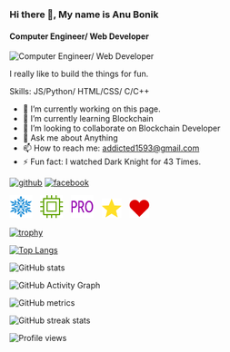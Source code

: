 ### Hi there 👋, My name is Anu Bonik
#### Computer Engineer/ Web Developer
![Computer Engineer/ Web Developer](https://scontent.fdac22-1.fna.fbcdn.net/v/t39.30808-6/260107271_3151964638458483_4755165843783864149_n.jpg?_nc_cat=104&ccb=1-7&_nc_sid=e3f864&_nc_eui2=AeH1M6pT6sm2isUPncotVQAsgoSR18YRokiChJHXxhGiSCtQai0hF-ugvscOd2f9DYksXcltIl57DSBRglBgwOnN&_nc_ohc=YvfGSQJLq6UAX-2olil&_nc_ht=scontent.fdac22-1.fna&oh=00_AT-xiG71iFYfjIyjAhBJaorbky-VnQ-rz0vAaosBwU8R5g&oe=629A09EB)

I really like to build the things for fun.

Skills: JS/Python/ HTML/CSS/ C/C++

- 🔭 I’m currently working on this page. 
- 🌱 I’m currently learning Blockchain 
- 👯 I’m looking to collaborate on Blockchain Developer 
- 💬 Ask me about Anything 
- 📫 How to reach me: addicted1593@gmail.com 
- ⚡ Fun fact: I watched Dark Knight for 43 Times. 


[<img src='https://cdn.jsdelivr.net/npm/simple-icons@3.0.1/icons/github.svg' alt='github' height='40'>](https://github.com/Nuik07)  [<img src='https://cdn.jsdelivr.net/npm/simple-icons@3.0.1/icons/facebook.svg' alt='facebook' height='40'>](https://www.facebook.com/inverse.atom/)  

<a href='https://archiveprogram.github.com/'><img src='https://raw.githubusercontent.com/acervenky/animated-github-badges/master/assets/acbadge.gif' width='40' height='40'></a> <a href='https://docs.github.com/en/developers'><img src='https://raw.githubusercontent.com/acervenky/animated-github-badges/master/assets/devbadge.gif' width='40' height='40'></a> <a href='https://github.com/pricing'><img src='https://raw.githubusercontent.com/acervenky/animated-github-badges/master/assets/pro.gif' width='40' height='40'></a> <a href='https://stars.github.com/'><img src='https://raw.githubusercontent.com/acervenky/animated-github-badges/master/assets/starbadge.gif' width='35' height='35'></a> <a href='https://docs.github.com/en/github/supporting-the-open-source-community-with-github-sponsors'><img src='https://raw.githubusercontent.com/acervenky/animated-github-badges/master/assets/sponsorbadge.gif' width='35' height='35'></a> 

[![trophy](https://github-profile-trophy.vercel.app/?username=Nuik07)](https://github.com/ryo-ma/github-profile-trophy)

[![Top Langs](https://github-readme-stats.vercel.app/api/top-langs/?username=Nuik07)](https://github.com/anuraghazra/github-readme-stats)

![GitHub stats](https://github-readme-stats.vercel.app/api?username=Nuik07&show_icons=true&count_private=true)  

![GitHub Activity Graph](https://activity-graph.herokuapp.com/graph?username=Nuik07)  

![GitHub metrics](https://metrics.lecoq.io/Nuik07)  

![GitHub streak stats](https://github-readme-streak-stats.herokuapp.com/?user=Nuik07)  

![Profile views](https://gpvc.arturio.dev/Nuik07)  
